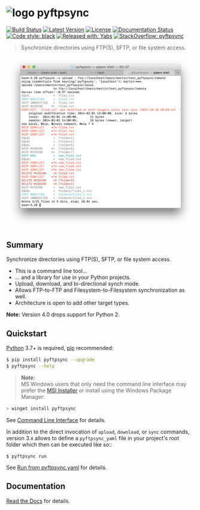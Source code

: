 # ![logo](https://raw.githubusercontent.com/mar10/pyftpsync/master/docs/logo_48x48.png) pyftpsync
[![Build Status](https://travis-ci.com/mar10/pyftpsync.svg?branch=master)](https://app.travis-ci.com/github/mar10/pyftpsync)
[![Latest Version](https://img.shields.io/pypi/v/pyftpsync.svg)](https://pypi.python.org/pypi/pyftpsync/)
[![License](https://img.shields.io/pypi/l/pyftpsync.svg)](https://github.com/mar10/pyftpsync/blob/master/LICENSE.txt)
[![Documentation Status](https://readthedocs.org/projects/pyftpsync/badge/?version=latest)](https://pyftpsync.readthedocs.io/)
[![Code style: black](https://img.shields.io/badge/code%20style-black-000000.svg)](https://github.com/ambv/black)
[![Released with: Yabs](https://img.shields.io/badge/released%20with-yabs-yellowgreen)](https://github.com/mar10/yabs)
[![StackOverflow: pyftpsync](https://img.shields.io/badge/StackOverflow-pyftpsync-blue.svg)](https://stackoverflow.com/questions/tagged/pyftpsync)

> Synchronize directories using FTP(S), SFTP, or file system access.

[ ![sample](teaser.png?raw=true) ](https://github.com/mar10/pyftpsync "Live demo")


## Summary

Synchronize directories using FTP(S), SFTP, or file system access.

  * This is a command line tool...
  * ... and a library for use in your Python projects.
  * Upload, download, and bi-directional synch mode.
  * Allows FTP-to-FTP and Filesystem-to-Filesystem synchronization as well.
  * Architecture is open to add other target types.

**Note:** Version 4.0 drops support for Python 2.


## Quickstart

[Python](https://www.python.org/download/Python) 3.7+ is required,
[pip](http://www.pip-installer.org/) recommended:

```bash
$ pip install pyftpsync --upgrade
$ pyftpsync --help
```

> **Note:** <br>
MS Windows users that only need the command line interface may prefer the
[MSI Installer](https://github.com/mar10/pyftpsync/releases/latest) or install
using the Windows Package Manager: 
```ps1
> winget install pyftpsync
```

See [Command Line Interface](https://pyftpsync.readthedocs.io/en/latest/ug_cli.html) 
for details.

In addition to the direct invocation of `upload`, `download`, or `sync`
commands, version 3.x allows to define a ``pyftpsync_yaml`` file
in your project's root folder which then can be executed like so::

    $ pyftpsync run

See [Run from pyftpsync.yaml](https://pyftpsync.readthedocs.io/en/latest/ug_run.html) 
for details.


## Documentation

[Read the Docs](https://pyftpsync.readthedocs.io/) for details.
